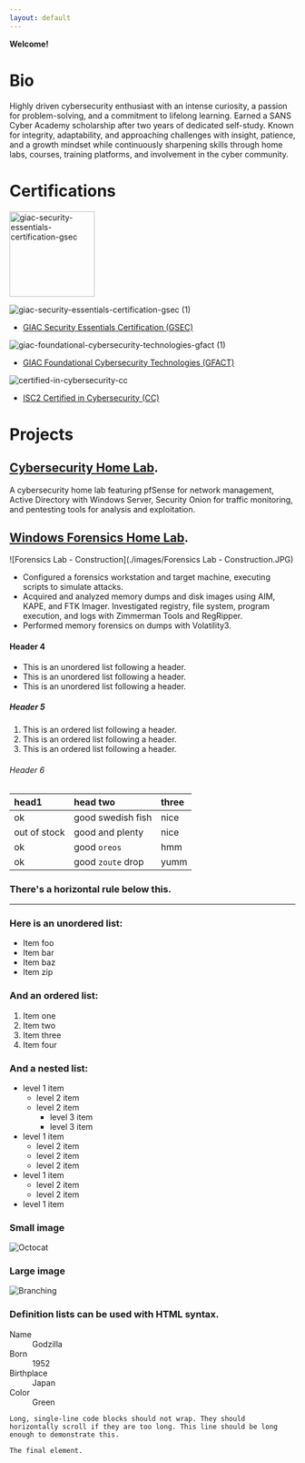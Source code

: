 ```yaml
---
layout: default
---
```


<!--Text can be **bold**, _italic_, ~~strikethrough~~ or `keyword`. -->

**Welcome!**

# Bio

Highly driven cybersecurity enthusiast with an intense curiosity, a passion for problem-solving, and a commitment to lifelong learning. Earned a SANS Cyber Academy scholarship after two years of dedicated self-study. Known for integrity, adaptability, and approaching challenges with insight, patience, and a growth mindset while continuously sharpening skills through home labs, courses, training platforms, and involvement in the cyber community.

# Certifications

<img src="https://github.com/user-attachments/assets/7572f80d-d020-4841-a32d-e3984cb462f9" alt="giac-security-essentials-certification-gsec" width="150">

![giac-security-essentials-certification-gsec (1)](https://github.com/user-attachments/assets/7572f80d-d020-4841-a32d-e3984cb462f9)
- [GIAC Security Essentials Certification (GSEC)](https://www.credly.com/badges/79b72e81-4a43-477e-9333-330d7c2faaac/public_url)

![giac-foundational-cybersecurity-technologies-gfact (1)](https://github.com/user-attachments/assets/e79e3509-ca9f-4106-b3f1-a2b9ead32aeb)
- [GIAC Foundational Cybersecurity Technologies (GFACT)](https://www.credly.com/badges/fcc07bf5-304c-448e-b31d-41285a98ee5a/public_url)

![certified-in-cybersecurity-cc](https://github.com/user-attachments/assets/fc75e1cf-5ff2-4a0c-baf4-2bf551056621)
- [ISC2 Certified in Cybersecurity (CC)](https://www.credly.com/badges/9c67ac40-1748-4df4-97eb-f5da82538ce2/public_url)


# Projects

## [Cybersecurity Home Lab](./projects/cybersecurity-home-lab.md).

A cybersecurity home lab featuring pfSense for network management, Active Directory with Windows Server, Security Onion for traffic monitoring, and pentesting tools for analysis and exploitation.
  
<!-- > This is a blockquote following a header.
>
> When something is important enough, you do it even if the odds are not in your favor. -->

## [Windows Forensics Home Lab](./projects/windows-forensics-home-lab.md).

![Forensics Lab - Construction](./images/Forensics Lab - Construction.JPG)

- Configured a forensics workstation and target machine, executing scripts to simulate attacks.
- Acquired and analyzed memory dumps and disk images using AIM, KAPE, and FTK Imager.
Investigated registry, file system, program execution, and logs with Zimmerman Tools and RegRipper.
- Performed memory forensics on dumps with Volatility3.

<!-- ### Header 3

```js
// Javascript code with syntax highlighting.
var fun = function lang(l) {
  dateformat.i18n = require('./lang/' + l)
  return true;
}
```

```ruby
# Ruby code with syntax highlighting
GitHubPages::Dependencies.gems.each do |gem, version|
  s.add_dependency(gem, "= #{version}")
end
``` -->

#### Header 4

*   This is an unordered list following a header.
*   This is an unordered list following a header.
*   This is an unordered list following a header.

##### Header 5

1.  This is an ordered list following a header.
2.  This is an ordered list following a header.
3.  This is an ordered list following a header.

###### Header 6

| head1        | head two          | three |
|:-------------|:------------------|:------|
| ok           | good swedish fish | nice  |
| out of stock | good and plenty   | nice  |
| ok           | good `oreos`      | hmm   |
| ok           | good `zoute` drop | yumm  |

### There's a horizontal rule below this.

* * *

### Here is an unordered list:

*   Item foo
*   Item bar
*   Item baz
*   Item zip

### And an ordered list:

1.  Item one
1.  Item two
1.  Item three
1.  Item four

### And a nested list:

- level 1 item
  - level 2 item
  - level 2 item
    - level 3 item
    - level 3 item
- level 1 item
  - level 2 item
  - level 2 item
  - level 2 item
- level 1 item
  - level 2 item
  - level 2 item
- level 1 item

### Small image

![Octocat](https://github.githubassets.com/images/icons/emoji/octocat.png)

### Large image

![Branching](https://guides.github.com/activities/hello-world/branching.png)


### Definition lists can be used with HTML syntax.

<dl>
<dt>Name</dt>
<dd>Godzilla</dd>
<dt>Born</dt>
<dd>1952</dd>
<dt>Birthplace</dt>
<dd>Japan</dd>
<dt>Color</dt>
<dd>Green</dd>
</dl>

```
Long, single-line code blocks should not wrap. They should horizontally scroll if they are too long. This line should be long enough to demonstrate this.
```

```
The final element.
```
